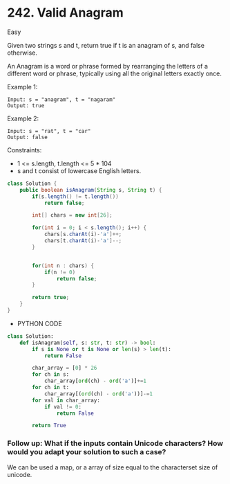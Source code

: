 # 242. Valid Anagram

Easy

Given two strings s and t, return true if t is an anagram of s, and false otherwise.

An Anagram is a word or phrase formed by rearranging the letters of a different word or phrase, typically using all the original letters exactly once.

Example 1:

```
Input: s = "anagram", t = "nagaram"
Output: true
```

Example 2:

```
Input: s = "rat", t = "car"
Output: false
```

Constraints:

- 1 <= s.length, t.length <= 5 \* 104
- s and t consist of lowercase English letters.

```java
class Solution {
    public boolean isAnagram(String s, String t) {
        if(s.length() != t.length())
            return false;

        int[] chars = new int[26];

        for(int i = 0; i < s.length(); i++) {
            chars[s.charAt(i)-'a']++;
            chars[t.charAt(i)-'a']--;
        }


        for(int n : chars) {
            if(n != 0)
                return false;
        }

        return true;
    }
}
```

- PYTHON CODE

```python
class Solution:
    def isAnagram(self, s: str, t: str) -> bool:
        if s is None or t is None or len(s) > len(t):
            return False

        char_array = [0] * 26
        for ch in s:
            char_array[ord(ch) - ord('a')]+=1
        for ch in t:
            char_array[(ord(ch) - ord('a'))]-=1
        for val in char_array:
            if val != 0:
                return False

        return True

```

### Follow up: What if the inputs contain Unicode characters? How would you adapt your solution to such a case?

We can be used a map, or a array of size equal to the characterset size of unicode.
